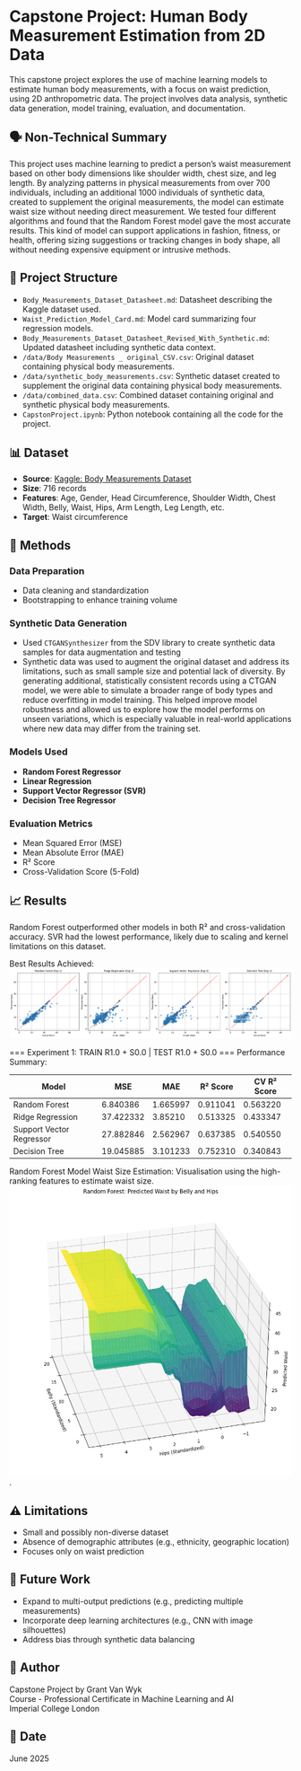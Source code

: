 
# Capstone Project: Human Body Measurement Estimation from 2D Data

This capstone project explores the use of machine learning models to estimate human body measurements, with a focus on waist prediction, using 2D anthropometric data. The project involves data analysis, synthetic data generation, model training, evaluation, and documentation.

## 🗣️ Non-Technical Summary

This project uses machine learning to predict a person’s waist measurement based on other body dimensions like shoulder width, chest size, and leg length. By analyzing patterns in physical measurements from over 700 individuals, including an additional 1000 individuals of synthetic data, created to supplement the original measurements, the model can estimate waist size without needing direct measurement. We tested four different algorithms and found that the Random Forest model gave the most accurate results. This kind of model can support applications in fashion, fitness, or health, offering sizing suggestions or tracking changes in body shape, all without needing expensive equipment or intrusive methods.

## 📁 Project Structure

- `Body_Measurements_Dataset_Datasheet.md`: Datasheet describing the Kaggle dataset used.
- `Waist_Prediction_Model_Card.md`: Model card summarizing four regression models.
- `Body_Measurements_Dataset_Datasheet_Revised_With_Synthetic.md`: Updated datasheet including synthetic data context.
- `/data/Body Measurements _ original_CSV.csv`: Original dataset containing physical body measurements.
- `/data/synthetic_body_measurements.csv`: Synthetic dataset created to supplement the original data containing physical body measurements.
- `/data/combined_data.csv`: Combined dataset containing original and synthetic physical body measurements.
- `CapstonProject.ipynb`: Python notebook containing all the code for the project.

## 📊 Dataset

- **Source**: [Kaggle: Body Measurements Dataset](https://www.kaggle.com/datasets/saurabhshahane/body-measurements-dataset)
- **Size**: 716 records
- **Features**: Age, Gender, Head Circumference, Shoulder Width, Chest Width, Belly, Waist, Hips, Arm Length, Leg Length, etc.
- **Target**: Waist circumference

## 🧪 Methods

### Data Preparation
- Data cleaning and standardization
- Bootstrapping to enhance training volume

### Synthetic Data Generation
- Used `CTGANSynthesizer` from the SDV library to create synthetic data samples for data augmentation and testing
- Synthetic data was used to augment the original dataset and address its limitations, such as small sample size and potential lack of diversity. By generating additional, statistically consistent records using a CTGAN model, we were able to simulate a broader range of body types and reduce overfitting in model training. This helped improve model robustness and allowed us to explore how the model performs on unseen variations, which is especially valuable in real-world applications where new data may differ from the training set.

### Models Used
- **Random Forest Regressor**
- **Linear Regression**
- **Support Vector Regressor (SVR)**
- **Decision Tree Regressor**

### Evaluation Metrics
- Mean Squared Error (MSE)
- Mean Absolute Error (MAE)
- R² Score
- Cross-Validation Score (5-Fold)

## 📈 Results

Random Forest outperformed other models in both R² and cross-validation accuracy. SVR had the lowest performance, likely due to scaling and kernel limitations on this dataset.

Best Results Achieved:
![Model Performance](images/BestRandomForestResults.png)

=== Experiment 1: TRAIN R1.0 + S0.0 | TEST R1.0 + S0.0 ===
Performance Summary:

| Model                | MSE   | MAE   | R² Score | CV R² Score |
|---------------------|-------|-------|----------|-------------|
| Random Forest       | 6.840386   | 1.665997   |  0.911041     | 0.563220         |
| Ridge Regression    | 37.422332 | 3.85210 |  0.513325 |  0.433347  |
| Support Vector Regressor | 27.882846 |  2.562967 |  0.637385    | 0.540550       |
| Decision Tree       | 19.045885 | 3.101233 | 0.752310 | 0.340843    |

Random Forest Model Waist Size Estimation: 
Visualisation using the high-ranking features to estimate waist size. 
![Model Random Forest](images/RandomForestPrediction.png).


## ⚠️ Limitations

- Small and possibly non-diverse dataset
- Absence of demographic attributes (e.g., ethnicity, geographic location)
- Focuses only on waist prediction

## 📌 Future Work

- Expand to multi-output predictions (e.g., predicting multiple measurements)
- Incorporate deep learning architectures (e.g., CNN with image silhouettes)
- Address bias through synthetic data balancing

## 👤 Author

Capstone Project by Grant Van Wyk  
Course - Professional Certificate in Machine Learning and AI  
Imperial College London

## 📅 Date

June 2025
